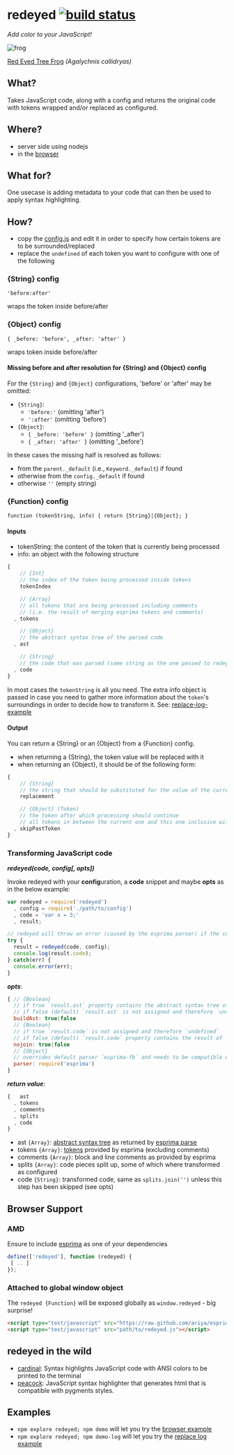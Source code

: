 # redeyed [![build status](https://secure.travis-ci.org/thlorenz/redeyed.png?branch=master)](http://travis-ci.org/thlorenz/redeyed)

*Add color to your JavaScript!*

![frog](http://allaboutfrogs.org/gallery/photos/redeyes/red1.gif)

[Red Eyed Tree Frog](http://allaboutfrogs.org/info/species/redeye.html) *(Agalychnis callidryas)*

## What?

Takes JavaScript code, along with a config and returns the original code with tokens wrapped and/or replaced as configured.

## Where?

- server side using nodejs
- in the [browser](#browser-support)

## What for?

One usecase is adding metadata to your code that can then be used to apply syntax highlighting.

## How?

- copy the [config.js](https://github.com/thlorenz/redeyed/blob/master/config.js) and edit it in order to specify how
  certain tokens are to be surrounded/replaced
- replace the `undefined` of each token you want to configure with one of the following

### {String} config

`'before:after'`

wraps the token inside before/after 

### {Object} config

`{ _before: 'before', _after: 'after' }`

wraps token inside before/after

#### Missing before and after resolution for {String} and {Object} config

For the `{String}` and `{Object}` configurations, 'before' or 'after' may be omitted:

- `{String}`: 
  - `'before:'` (omitting 'after')
  - `':after'` (omitting 'before')
- `{Object}`: 
  - `{ _before: 'before' }` (omitting '_after')
  - `{ _after: 'after' }` (omitting '_before')

In these cases the missing half is resolved as follows:

- from the `parent._default` (i.e., `Keyword._default`) if found
- otherwise from the `config._default` if found
- otherwise `''` (empty string)

### {Function} config

`function (tokenString, info) { return {String}|{Object}; }`

#### Inputs

- tokenString: the content of the token that is currently being processed
- info: an object with the following structure

```js
{
    // {Int}
    // the index of the token being processed inside tokens
    tokenIndex

    // {Array}
    // all tokens that are being processed including comments 
    // (i.e. the result of merging esprima tokens and comments)
  , tokens  

    // {Object} 
    // the abstract syntax tree of the parsed code
  , ast  

    // {String}
    // the code that was parsed (same string as the one passed to redeyed(code ..)
  , code
}
```

In most cases the `tokenString` is all you need. The extra info object is passed in case you need to gather more
information about the `token`'s surroundings in order to decide how to transform it. 
See: [replace-log-example](https://github.com/thlorenz/redeyed/blob/master/examples/replace-log.js)

#### Output

You can return a {String} or an {Object} from a {Function} config.

- when returning a {String}, the token value will be replaced with it
- when returning an {Object}, it should be of the following form:

```js
{
    // {String}
    // the string that should be substituted for the value of the current and all skipped tokens
    replacement

    // {Object} (Token)
    // the token after which processing should continue
    // all tokens in between the current one and this one inclusive will be ignored
  , skipPastToken
}
```

### Transforming JavaScript code

***redeyed(code, config[, opts])***

Invoke redeyed with your **config**uration, a **code** snippet and maybe **opts** as in the below example:

```javascript
var redeyed = require('redeyed')
  , config = require('./path/to/config')
  , code = 'var a = 3;'
  , result;

// redeyed will throw an error (caused by the esprima parser) if the code has invalid javascript
try {
  result = redeyed(code, config);
  console.log(result.code);
} catch(err) {
  console.error(err);
}
```

***opts***:
```js
{ // {Boolean}
  // if true `result.ast` property contains the abstract syntax tree of the code
  // if false (default) `result.ast` is not assigned and therefore `undefined`
  buildAst: true|false
  // {Boolean}
  // if true `result.code` is not assigned and therefore `undefined`
  // if false (default) `result.code` property contains the result of `split.join`
  nojoin: true|false
  // {Object}
  // overrides default parser `esprima-fb` and needs to be compatible with it
  parser: require('esprima') 
}
```

***return value***:

```js
{   ast      
  , tokens   
  , comments 
  , splits   
  , code     
}
```

- ast `{Array}`: [abstract syntax tree](http://en.wikipedia.org/wiki/Abstract_syntax_tree) as returned by [esprima
  parse](http://en.wikipedia.org/wiki/Abstract_syntax_tree)
- tokens `{Array}`: [tokens](http://en.wikipedia.org/wiki/Token_(parser)) provided by esprima (excluding
  comments)
- comments `{Array}`: block and line comments as provided by esprima
- splits `{Array}`: code pieces split up, some of which where transformed as configured
- code `{String}`: transformed code, same as `splits.join('')` unless this step has been skipped (see opts)

## Browser Support

### AMD

Ensure to include [esprima](https://github.com/ariya/esprima) as one of your dependencies

```js
define(['redeyed'], function (redeyed) {
 [ .. ]
});
```

### Attached to global window object

The `redeyed {Function}` will be exposed globally as `window.redeyed` - big surprise!

```html
<script type="text/javascript" src="https://raw.github.com/ariya/esprima/master/esprima.js"></script>
<script type="text/javascript" src="path/to/redeyed.js"></script>
```

## redeyed in the wild

- [cardinal](https://github.com/thlorenz/cardinal): Syntax highlights JavaScript code with ANSI colors to be printed to
  the terminal
- [peacock](http://thlorenz.github.com/peacock/): JavaScript syntax highlighter that generates html that is compatible
  with pygments styles.

## Examples

- `npm explore redeyed; npm demo` will let you try the [browser example](https://github.com/thlorenz/redeyed/tree/master/examples/browser)
- `npm explore redeyed; npm demo-log` will let you try the [replace log example](https://github.com/thlorenz/redeyed/blob/master/examples/replace-log.js)

